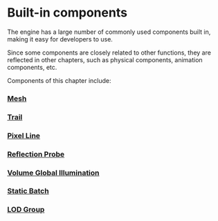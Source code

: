 # Built-in components

The engine has a large number of commonly used components built in, making it easy for developers to use.

Since some components are closely related to other functions, they are reflected in other chapters, such as physical components, animation components, etc.

Components of this chapter include:



### [Mesh](./Mesh/readme.md)

### [Trail](./Trail/readme.md)

### [Pixel Line](./PixelLine/readme.md)

### [Reflection Probe](./ReflectionProbe/readme.md)

### [Volume Global Illumination](./VolumetricGI/readme.md)

### [Static Batch](./StaticBatchVolume/readme.md)

### [LOD Group](./LOD/readme.md)

